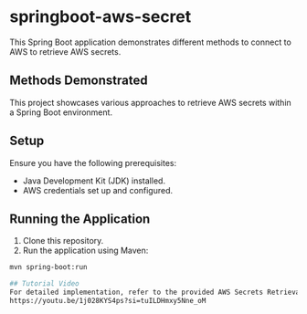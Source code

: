 # springboot-aws-secret

This Spring Boot application demonstrates different methods to connect to AWS to retrieve AWS secrets.

## Methods Demonstrated

This project showcases various approaches to retrieve AWS secrets within a Spring Boot environment.

## Setup

Ensure you have the following prerequisites:
- Java Development Kit (JDK) installed.
- AWS credentials set up and configured.

## Running the Application

1. Clone this repository.
2. Run the application using Maven:

```bash
mvn spring-boot:run

## Tutorial Video
For detailed implementation, refer to the provided AWS Secrets Retrieval Tutorial Video.
https://youtu.be/1j028KYS4ps?si=tuILDHmxy5Nne_oM